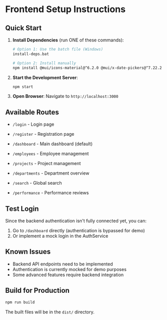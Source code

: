 # Frontend Setup Instructions

## Quick Start

1. **Install Dependencies** (run ONE of these commands):
   ```bash
   # Option 1: Use the batch file (Windows)
   install-deps.bat
   
   # Option 2: Install manually
   npm install @mui/icons-material@^6.2.0 @mui/x-date-pickers@^7.22.2 chartjs-adapter-date-fns@^3.0.0 date-fns@^4.1.0
   ```

2. **Start the Development Server**:
   ```bash
   npm start
   ```

3. **Open Browser**: Navigate to `http://localhost:3000`

## Available Routes

- `/login` - Login page
- `/register` - Registration page  
- `/dashboard` - Main dashboard (default)
- `/employees` - Employee management
- `/projects` - Project management
- `/departments` - Department overview
- `/search` - Global search

- `/performance` - Performance reviews

## Test Login

Since the backend authentication isn't fully connected yet, you can:

1. Go to `/dashboard` directly (authentication is bypassed for demo)
2. Or implement a mock login in the AuthService

## Known Issues

- Backend API endpoints need to be implemented
- Authentication is currently mocked for demo purposes
- Some advanced features require backend integration

## Build for Production

```bash
npm run build
```

The built files will be in the `dist/` directory.
